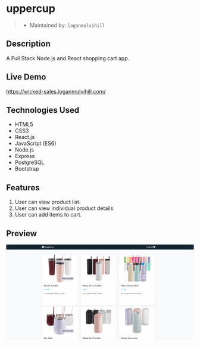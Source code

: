 # uppercup
> - Maintained by: `loganmulvihill`

## Description
A Full Stack Node.js and React shopping cart app.

## Live Demo
https://wicked-sales.loganmulvihill.com/

## Technologies Used
 - HTML5
 - CSS3
 - React.js
 - JavaScript (ES6)
 - Node.js
 - Express
 - PostgreSQL
 - Bootstrap

## Features
1. User can view product list.
2. User can view individual product details.
3. User can add items to cart.

## Preview
 <img src="server/public/images/uppercup-example.gif">
